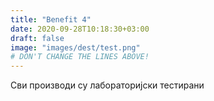 ```yaml
---
title: "Benefit 4"
date: 2020-09-28T10:18:30+03:00
draft: false 
image: "images/dest/test.png"
# DON'T CHANGE THE LINES ABOVE!
---
```


Сви производи су лабораторијски тестирани 
